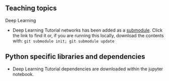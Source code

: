 ## Teaching topics

Deep Learning
- Deep Learning Tutorial networks has been added as a [submodule](./DeepLearningTutorial/). Click the link to find it or, if you are running this locally, download the contents with: `git submodule init; git submodule update`


## Python specific libraries and dependencies
- Deep Learning Tutorial dependencies are downloaded within the jupyter notebook. 

